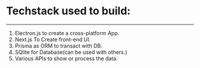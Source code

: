 # Techstack used to build:
---

1. Electron.js to create a cross-platform App.
2. Next.js To Create front-end UI.
3. Prisma as ORM to transact with DB.
4. SQlite for Database(can be used with others.)
5. Various APIs to show or process the data.